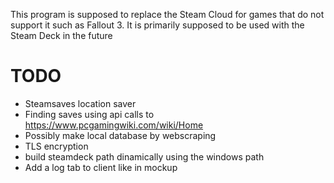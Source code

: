 This program is supposed to replace the Steam Cloud for games that do not support it such as Fallout 3. It is primarily supposed to be used with the Steam Deck in the future 

# TODO
 - Steamsaves location saver
 - Finding saves using api calls to https://www.pcgamingwiki.com/wiki/Home
 - Possibly make local database by webscraping
 - TLS encryption
 - build steamdeck path dinamically using the windows path
 - Add a log tab to client like in mockup
